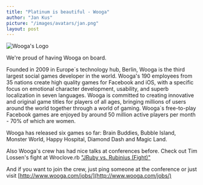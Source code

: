 ```yaml
---
title: "Platinum is beautiful - Wooga"
author: "Jan Kus"
picture: "/images/avatars/jan.png"
layout: post
---
```


![Wooga's Logo](http://www.euruko2012.org/images/sponsors/wooga.png)

We're proud of having Wooga on board.

Founded in 2009 in Europe´s technology hub, Berlin, Wooga is the third largest social games developer in the world. Wooga's 190 employees from 35 nations create high quality games for Facebook and iOS, with a specific focus on emotional character development, usability, and superb localization in seven languages. Wooga is committed to creating innovative and original game titles for players of all ages, bringing millions of users around the world together through a world of gaming. Wooga´s free-to-play Facebook games are enjoyed by around 50 million active players per month - 70% of which are women.

Wooga has released six games so far: Brain Buddies, Bubble Island, Monster World, Happy Hospital, Diamond Dash and Magic Land.

Also Wooga's crew has had nice talks at conferences before. Check out Tim Lossen's fight at Wroclove.rb ["JRuby vs. Rubinius (Fight)"](http://www.youtube.com/watch?feature=player_embedded&v=AYYGage3B-I)

And if you want to join the crew, just ping someone at the conference or just visit [http://www.wooga.com/jobs/](http://www.wooga.com/jobs/)
